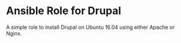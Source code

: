 Ansible Role for Drupal
=========

A simple role to install Drupal on Ubuntu 16.04 using either Apache or Nginx.

